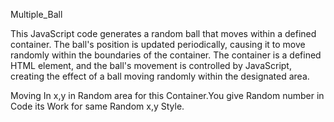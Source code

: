 Multiple_Ball

This JavaScript code generates a random ball that moves within a defined container. The ball's position is updated periodically, causing it to move randomly within the boundaries of the container. The container is a defined HTML element, and the ball's movement is controlled by JavaScript, creating the effect of a ball moving randomly within the designated area.

Moving In x,y in Random area for this Container.You give Random number in Code its Work for same Random x,y Style.
